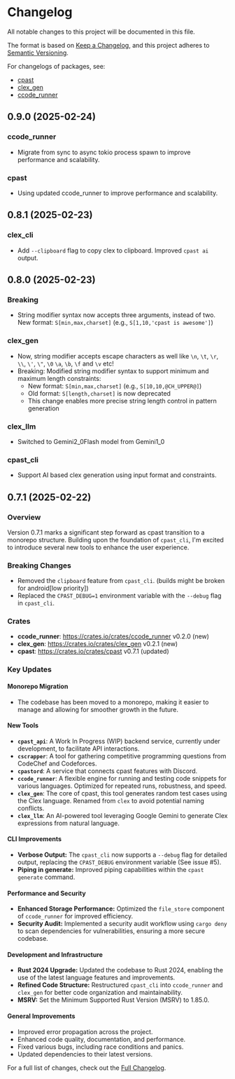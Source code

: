 # Changelog

All notable changes to this project will be documented in this file.

The format is based on [Keep a Changelog](https://keepachangelog.com/en/1.0.0/),
and this project adheres to [Semantic Versioning](https://semver.org/spec/v2.0.0.html).

For changelogs of packages, see:

- [cpast](./cpast/CHANGELOG.md)
- [clex_gen](./clex_gen/CHANGELOG.md)
- [ccode_runner](./ccode_runner/CHANGELOG.md)

## 0.9.0 (2025-02-24)

### ccode_runner

- Migrate from sync to async tokio process spawn to improve performance and scalability.

### cpast

- Using updated ccode_runner to improve performance and scalability.

## 0.8.1 (2025-02-23)

### clex_cli

- Add `--clipboard` flag to copy clex to clipboard. Improved `cpast ai` output.

## 0.8.0 (2025-02-23)

### Breaking

- String modifier syntax now accepts three arguments, instead of two. New format: `S[min,max,charset]` (e.g., `S[1,10,'cpast is awesome']`)

### clex_gen

- Now, string modifier accepts escape characters as well like `\n`, `\t`, `\r`, `\\`, `\'`, `\"`, `\0` `\a`, `\b`, `\f` and `\v` etc!
- Breaking: Modified string modifier syntax to support minimum and maximum length constraints:
  - New format: `S[min,max,charset]` (e.g., `S[10,10,@CH_UPPER@]`)
  - Old format: `S[length,charset]` is now deprecated
  - This change enables more precise string length control in pattern generation

### clex_llm

- Switched to Gemini2_0Flash model from Gemini1_0

### cpast_cli

- Support AI based clex generation using input format and constraints.

## 0.7.1 (2025-02-22)

### Overview

Version 0.7.1 marks a significant step forward as cpast transition to a monorepo structure. Building upon the foundation of `cpast_cli`, I'm excited to introduce several new tools to enhance the user experience.

### Breaking Changes

- Removed the `clipboard` feature from `cpast_cli`. (builds might be broken for android[low priority])
- Replaced the `CPAST_DEBUG=1` environment variable with the `--debug` flag in `cpast_cli`.

### Crates

- **ccode_runner**: <https://crates.io/crates/ccode_runner> v0.2.0 (new)
- **clex_gen**: <https://crates.io/crates/clex_gen> v0.2.1 (new)
- **cpast**: <https://crates.io/crates/cpast> v0.7.1 (updated)

### Key Updates

#### Monorepo Migration

- The codebase has been moved to a monorepo, making it easier to manage and allowing for smoother growth in the future.

#### New Tools

- **`cpast_api`**: A Work In Progress (WIP) backend service, currently under development, to facilitate API interactions.
- **`cscrapper`**: A tool for gathering competitive programming questions from CodeChef and Codeforces.
- **`cpastord`**: A service that connects cpast features with Discord.
- **`ccode_runner`**: A flexible engine for running and testing code snippets for various languages. Optimized for repeated runs, robustness, and speed.
- **`clex_gen`**: The core of cpast, this tool generates random test cases using the Clex language. Renamed from `clex` to avoid potential naming conflicts.
- **`clex_llm`**: An AI-powered tool leveraging Google Gemini to generate Clex expressions from natural language.

#### CLI Improvements

- **Verbose Output:** The `cpast_cli` now supports a `--debug` flag for detailed output, replacing the `CPAST_DEBUG` environment variable (See issue #5).
- **Piping in generate:** Improved piping capabilities within the `cpast generate` command.

#### Performance and Security

- **Enhanced Storage Performance:** Optimized the `file_store` component of `ccode_runner` for improved efficiency.
- **Security Audit:** Implemented a security audit workflow using `cargo deny` to scan dependencies for vulnerabilities, ensuring a more secure codebase.

#### Development and Infrastructure

- **Rust 2024 Upgrade:** Updated the codebase to Rust 2024, enabling the use of the latest language features and improvements.
- **Refined Code Structure:** Restructured `cpast_cli` into `ccode_runner` and `clex_gen` for better code organization and maintainability.
- **MSRV:** Set the Minimum Supported Rust Version (MSRV) to 1.85.0.

#### General Improvements

- Improved error propagation across the project.
- Enhanced code quality, documentation, and performance.
- Fixed various bugs, including race conditions and panics.
- Updated dependencies to their latest versions.

For a full list of changes, check out the [Full Changelog](https://github.com/rootCircle/cpast_mono/commits/cpast-v0.7.1).
